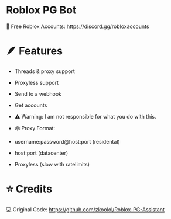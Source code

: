 # Roblox PG Bot

🥇 Free Roblox Accounts: https://discord.gg/robloxaccounts

# 🪶 Features

- Threads & proxy support
- Proxyless support
- Send to a webhook
- Get accounts

- ⚠️ Warning: I am not responsible for what you do with this.

- 🕸️ Proxy Format:
- username:password@host:port (residental)
- host:port (datacenter)
- Proxyless (slow with ratelimits)

# ⭐ Credits

💻 Original Code: https://github.com/zkoolol/Roblox-PG-Assistant
